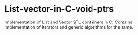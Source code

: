 # List-vector-in-C-void-ptrs
Implementation of List and Vector STL containers in C.
Contains implementation of iterators and generic algorithms for the same.
